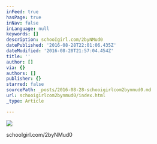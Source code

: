 ```yaml
---
inFeed: true
hasPage: true
inNav: false
inLanguage: null
keywords: []
description: schooIgirl.com/2byNMud0
datePublished: '2016-08-28T22:01:06.435Z'
dateModified: '2016-08-28T21:57:04.454Z'
title: ''
author: []
via: {}
authors: []
publisher: {}
starred: false
sourcePath: _posts/2016-08-28-schooigirlcom2bynmud0.md
url: schooigirlcom2bynmud0/index.html
_type: Article

---
```

![](https://the-grid-user-content.s3-us-west-2.amazonaws.com/bfd0f01c-309b-4f7e-9ce5-0f63d31a1ca3.jpg)

schooIgirl.com/2byNMud0